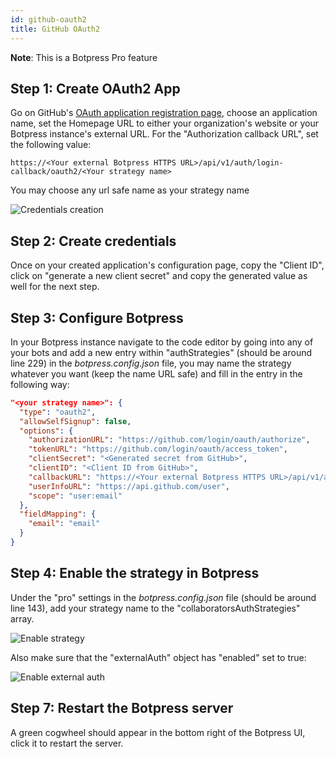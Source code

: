 ```yaml
---
id: github-oauth2
title: GitHub OAuth2
---
```


**Note**: This is a Botpress Pro feature

## Step 1: Create OAuth2 App

Go on GitHub's [OAuth application registration page](https://github.com/settings/applications/new), choose an application name, set the Homepage URL to either your organization's website or your Botpress instance's external URL. For the "Authorization callback URL", set the following value:

`https://<Your external Botpress HTTPS URL>/api/v1/auth/login-callback/oauth2/<Your strategy name>`

You may choose any url safe name as your strategy name

![Credentials creation](assets/oauth/gith_1_create_app.png)

## Step 2: Create credentials

Once on your created application's configuration page, copy the "Client ID", click on "generate a new client secret" and copy the generated value as well for the next step.

## Step 3: Configure Botpress

In your Botpress instance navigate to the code editor by going into any of your bots and add a new entry within "authStrategies" (should be around line 229) in the _botpress.config.json_ file, you may name the strategy whatever you want (keep the name URL safe) and fill in the entry in the following way:

```json
"<your strategy name>": {
  "type": "oauth2",
  "allowSelfSignup": false,
  "options": {
    "authorizationURL": "https://github.com/login/oauth/authorize",
    "tokenURL": "https://github.com/login/oauth/access_token",
    "clientSecret": "<Generated secret from GitHub>",
    "clientID": "<Client ID from GitHub>",
    "callbackURL": "https://<Your external Botpress HTTPS URL>/api/v1/auth/login-callback/oauth2/<Your strategy name>",
    "userInfoURL": "https://api.github.com/user",
    "scope": "user:email"
  },
  "fieldMapping": {
    "email": "email"
  }
}
```

## Step 4: Enable the strategy in Botpress

Under the "pro" settings in the _botpress.config.json_ file (should be around line 143), add your strategy name to the "collaboratorsAuthStrategies" array.

![Enable strategy](assets/oauth/az_5_enable_strategy.png)

Also make sure that the "externalAuth" object has "enabled" set to true:

![Enable external auth](assets/oauth/az_5_enable_external_auth.png)

## Step 7: Restart the Botpress server

A green cogwheel should appear in the bottom right of the Botpress UI, click it to restart the server.
